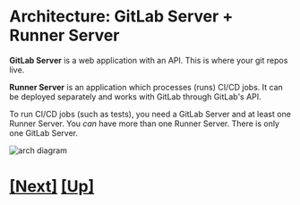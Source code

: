 # Architecture: GitLab Server + Runner Server

**GitLab Server** is a web application with an API. This is where your git repos live.

**Runner Server** is an application which processes (runs) CI/CD jobs. It can be deployed separately and works with GitLab through GitLab's API.

To run CI/CD jobs (such as tests), you need a GitLab Server and at least one Runner Server. You _can_ have more than one Runner Server. There is only one GitLab Server.

![arch diagram](https://about.gitlab.com/images/ci/arch-1.jpg)

# [[Next]](01_10-installing-gitlab-server.md) [[Up]](README.md)
